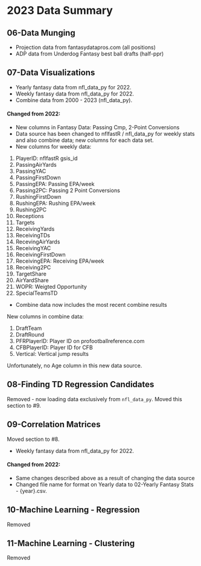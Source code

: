 # 2023 Data Summary

## 06-Data Munging
* Projection data from fantasydatapros.com (all positions)
* ADP data from Underdog Fantasy best ball drafts (half-ppr)

## 07-Data Visualizations
* Yearly fantasy data from nfl_data_py for 2022.
* Weekly fantasy data from nfl_data_py for 2022.
* Combine data from 2000 - 2023 (nfl_data_py).

#### Changed from 2022:

* New columns in Fantasy Data: Passing Cmp, 2-Point Conversions
* Data source has been changed to nflfastR / nfl_data_py for weekly stats and also combine data; new columns for each data set.
* New columns for weekly data:

1. PlayerID: nflfastR gsis_id
2. PassingAirYards
3. PassingYAC
4. PassingFirstDown
5. PassingEPA: Passing EPA/week
6. Passing2PC: Passing 2 Point Conversions
7. RushingFirstDown
8. RushingEPA: Rushing EPA/week
9. Rushing2PC
10. Receptions
11. Targets
12. ReceivingYards
13. ReceivingTDs
14. RecevingAirYards
15. ReceivingYAC
15. ReceivingFirstDown
16. ReceivingEPA: Receiving EPA/week
17. Receiving2PC
18. TargetShare
19. AirYardShare
20. WOPR: Weigted Opportunity
21. SpecialTeamsTD

* Combine data now includes the most recent combine results

New columns in combine data:

1. DraftTeam
2. DraftRound
3. PFRPlayerID: Player ID on profootballreference.com
4. CFBPlayerID: Player ID for CFB
5. Vertical: Vertical jump results

Unfortunately, no Age column in this new data source.

## 08-Finding TD Regression Candidates
Removed - now loading data exclusively from `nfl_data_py`. Moved this section to #9.

## 09-Correlation Matrices

Moved section to #8.

* Weekly fantasy data from nfl_data_py for 2022.

#### Changed from 2022:
* Same changes described above as a result of changing the data source
* Changed file name for format on Yearly data to 02-Yearly Fantasy Stats - {year}.csv.

## 10-Machine Learning - Regression
Removed

## 11-Machine Learning - Clustering
Removed
